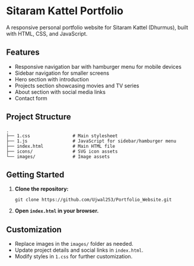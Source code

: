 # Sitaram Kattel Portfolio

A responsive personal portfolio website for Sitaram Kattel (Dhurmus), built with HTML, CSS, and JavaScript.

## Features

- Responsive navigation bar with hamburger menu for mobile devices
- Sidebar navigation for smaller screens
- Hero section with introduction
- Projects section showcasing movies and TV series
- About section with social media links
- Contact form

## Project Structure

```
.
├── 1.css                # Main stylesheet
├── 1.js                 # JavaScript for sidebar/hamburger menu
├── index.html           # Main HTML file
├── icons/               # SVG icon assets
└── images/              # Image assets
```

## Getting Started

1. **Clone the repository:**
   ```
   git clone https://github.com/Ujwal253/Portfolio_Website.git
   ```

2. **Open `index.html` in your browser.**

## Customization

- Replace images in the `images/` folder as needed.
- Update project details and social links in `index.html`.
- Modify styles in `1.css` for further customization.
